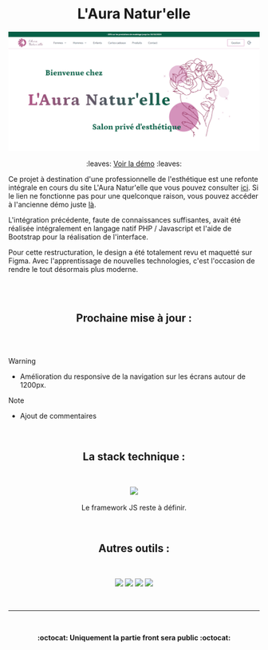 <h1 align="center">L'Aura Natur'elle</h1>




<img src="/preview.png">

<p align="center"> :leaves: <a href="https://laura-naturelle-demo.vercel.app">Voir la démo</a> :leaves: </p>

Ce projet à destination d'une professionnelle de l'esthétique est une refonte intégrale en cours du site L'Aura Natur'elle que vous pouvez consulter [ici](https://laura-naturelle.000webhostapp.com/accueil). Si le lien ne fonctionne pas pour une quelconque raison, vous pouvez accéder à l'ancienne démo juste [là](https://xenophee.github.io/laura-naturelle--demo_old/).

L'intégration précédente, faute de connaissances suffisantes, avait été réalisée intégralement en langage natif PHP / Javascript et l'aide de Bootstrap pour la réalisation de l'interface.

Pour cette restructuration, le design a été totalement revu et maquetté sur Figma. Avec l'apprentissage de nouvelles technologies, c'est l'occasion de rendre le tout désormais plus moderne.

<br>
<br>


<h2 align="center">Prochaine mise à jour :</h2>
<br>
<br>

> [!WARNING]
>- Amélioration du responsive de la navigation sur les écrans autour de 1200px.

> [!NOTE]
> - Ajout de commentaires

<br>

<h2 align="center">La stack technique :</h2>
<br>
<p align="center">
  <img src="https://skillicons.dev/icons?i=tailwind,symfony,mysql">
</p>

<p align="center">Le framework JS reste à définir.</p>

<br>

<h2 align="center">Autres outils :</h2>
<br>
<p align="center">
<img src="https://img.shields.io/badge/npm-CB3837?style=for-the-badge&logo=npm&logoColor=white">

<img src="https://img.shields.io/badge/Vite-B73BFE?style=for-the-badge&logo=vite&logoColor=FFD62E">

<img src="https://img.shields.io/badge/prettier-1A2C34?style=for-the-badge&logo=prettier&logoColor=F7BA3E">

<img src="https://img.shields.io/badge/Vercel-000000?style=for-the-badge&logo=vercel&logoColor=white">
</p>
<br>
<hr>

<br>
<p align="center"><strong>:octocat: Uniquement la partie front sera public :octocat:</strong></p>
